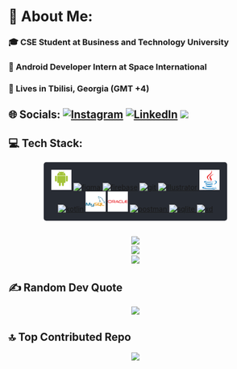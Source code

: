 # 💫 About Me:
### 🎓 CSE Student at Business and Technology University
### 🏢 Android Developer Intern at Space International
### 📍 Lives in Tbilisi, Georgia (GMT +4)

## 🌐 Socials: [![Instagram](https://img.shields.io/badge/Instagram-%23E4405F.svg?logo=Instagram&logoColor=white)](https://instagram.com/bchmsl) [![LinkedIn](https://img.shields.io/badge/LinkedIn-%230077B5.svg?logo=linkedin&logoColor=white)](https://linkedin.com/in/bchmsl) ![](https://komarev.com/ghpvc/?username=bchmsl&label=Profile%20views&color=0e75b6&style=flat)

## 💻 Tech Stack:
<p align="center"
style="
margin: auto;
border-radius: 5px; 
width: fit-content;
background-color: #282c34; 
padding: 15px
">
    <a href="https://developer.android.com" target="_blank" rel="noreferrer"> <img
            src="https://raw.githubusercontent.com/devicons/devicon/master/icons/android/android-original-wordmark.svg"
            alt="android" width="40" height="40" /> </a>
    <a href="https://www.figma.com/" target="_blank" rel="noreferrer"> <img
            src="https://www.vectorlogo.zone/logos/figma/figma-icon.svg" alt="figma" width="40" height="40" /> </a>
    <a href="https://firebase.google.com/" target="_blank" rel="noreferrer"> <img
            src="https://www.vectorlogo.zone/logos/firebase/firebase-icon.svg" alt="firebase" width="40"
            height="40" /></a>
    <a href="https://git-scm.com/" target="_blank" rel="noreferrer"> <img
            src="https://www.vectorlogo.zone/logos/git-scm/git-scm-icon.svg" alt="git" width="40" height="40" /> </a>
    <a href="https://www.adobe.com/in/products/illustrator.html" target="_blank" rel="noreferrer"> <img
            src="https://www.vectorlogo.zone/logos/adobe_illustrator/adobe_illustrator-icon.svg" alt="illustrator"
            width="40" height="40" /> </a>
    <a href="https://www.java.com" target="_blank" rel="noreferrer"> <img
            src="https://raw.githubusercontent.com/devicons/devicon/master/icons/java/java-original.svg" alt="java"
            width="40" height="40" /> </a>
    <br>
    <a href="https://kotlinlang.org" target="_blank" rel="noreferrer"> <img
            src="https://www.vectorlogo.zone/logos/kotlinlang/kotlinlang-icon.svg" alt="kotlin" width="40"
            height="40" /> </a>
    <a href="https://www.mysql.com/" target="_blank" rel="noreferrer"> <img
            src="https://raw.githubusercontent.com/devicons/devicon/master/icons/mysql/mysql-original-wordmark.svg"
            alt="mysql" width="40" height="40" /> </a>
    <a href="https://www.oracle.com/" target="_blank" rel="noreferrer"> <img
            src="https://raw.githubusercontent.com/devicons/devicon/master/icons/oracle/oracle-original.svg"
            alt="oracle" width="40" height="40" /> </a>
    <a href="https://postman.com" target="_blank" rel="noreferrer"><img
            src="https://www.vectorlogo.zone/logos/getpostman/getpostman-icon.svg" alt="postman" width="40"
            height="40" /> </a>
    <a href="https://www.sqlite.org/" target="_blank" rel="noreferrer"> <img
            src="https://www.vectorlogo.zone/logos/sqlite/sqlite-icon.svg" alt="sqlite" width="40" height="40" /> </a>
    <a href="https://www.adobe.com/products/xd.html" target="_blank" rel="noreferrer"> <img
            src="https://cdn.worldvectorlogo.com/logos/adobe-xd.svg" alt="xd" width="40" height="40" /> </a>
</p> <br>
<p align="center">
    <img
        src="https://github-readme-stats.vercel.app/api/top-langs/?username=bchmsl&theme=onedark&hide_border=true&include_all_commits=true&count_private=true&layout=compact" />
    <br>
    <img
        src="https://github-readme-stats.vercel.app/api?username=bchmsl&theme=onedark&hide_border=true&include_all_commits=true&count_private=true" /><br>
    <img src="https://github-readme-streak-stats.herokuapp.com/?user=bchmsl&theme=onedark&hide_border=true" /> <br>

</p>

## ✍️ Random Dev Quote

<p align="center">
    <img src="https://quotes-github-readme.vercel.app/api?type=horizontal&theme=dark">
</p>

## 🔝 Top Contributed Repo

<p align="center">
    <img
        src="https://github-contributor-stats.vercel.app/api?username=bchmsl&limit=5&theme=onedark&combine_all_yearly_contributions=true">
</p>
